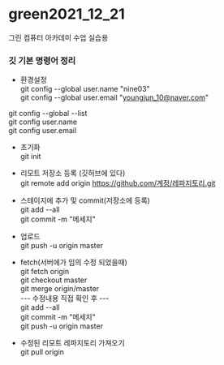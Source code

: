 # green2021_12_21 
그린 컴퓨터 아카데미 수업 실습용 

### 깃 기본 명령어 정리 
- 환경설정<br>
git config --global user.name "nine03" <br>
git config --global user.email "youngjun_10@naver.com" <br>

git config --global --list <br>
git config user.name <br>
git config user.email <br>


- 초기화 <br>
git init <br>

- 리모트 저장소 등록 (깃허브에 있다) <br>
git remote add origin https://github.com/계정/레파지토리.git <br>

- 스테이지에 추가 및 commit(저장소에 등록) <br>
git add --all <br>
git commit -m "메세지" <br>

- 업로드 <br>
git push -u origin master <br>


- fetch(서버에가 임의 수정 되었을때) <br>
git fetch origin <br>
git checkout master <br>
git merge origin/master <br>
--- 수정내용 직접 확인 후 --- <br>
git add --all <br>
git commit -m "메세지" <br>
git push -u origin master <br>

- 수정된 리모트 레파지토리 가져오기 <br>
git pull origin <br>
